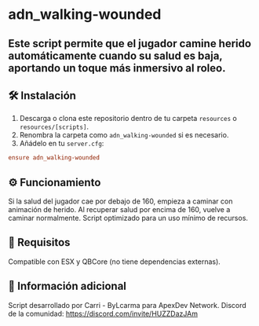# adn_walking-wounded

Este script permite que el jugador camine herido automáticamente cuando su salud es baja, aportando un toque más inmersivo al roleo.
---


## 🛠️ Instalación

1. Descarga o clona este repositorio dentro de tu carpeta `resources` o `resources/[scripts]`.
2. Renombra la carpeta como `adn_walking-wounded` si es necesario.
3. Añádelo en tu `server.cfg`:

```cfg
ensure adn_walking-wounded
```
## ⚙️ Funcionamiento
Si la salud del jugador cae por debajo de 160, empieza a caminar con animación de herido.
Al recuperar salud por encima de 160, vuelve a caminar normalmente.
Script optimizado para un uso mínimo de recursos.

## 🧱 Requisitos
Compatible con ESX y QBCore (no tiene dependencias externas).

## 📌 Información adicional
Script desarrollado por Carri - ByLcarma para ApexDev Network.
Discord de la comunidad: https://discord.com/invite/HUZZDazJAm

